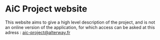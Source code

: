 # AiC Project website

This website aims to give a high level description of the project, and is not an online version of the application, for which access can be asked at this adress : aic-project@alterway.fr
